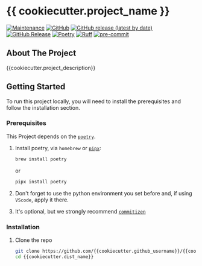 # {{ cookiecutter.project_name }}

[![Maintenance](https://img.shields.io/badge/Maintained%3F-yes-green.svg?style=plastic)](https://github.com/{{cookiecutter.github_username}}/{{cookiecutter.dist_name}}/graphs/commit-activity)
[![GitHub](https://img.shields.io/github/license/{{cookiecutter.github_username}}/{{cookiecutter.dist_name}}?style=plastic)](https://github.com/{{cookiecutter.github_username}}/{{cookiecutter.dist_name}})
[![GitHub release (latest by date)](https://img.shields.io/github/v/release/{{cookiecutter.github_username}}/{{cookiecutter.dist_name}}?display_name=tag&logo=github&style=plastic)](https://github.com/{{cookiecutter.github_username}}/{{cookiecutter.dist_name}})
[![GitHub Release](https://img.shields.io/github/release-date/{{cookiecutter.github_username}}/{{cookiecutter.dist_name}}?style=plastic&logo=github)](https://github.com/{{cookiecutter.github_username}}/{{cookiecutter.dist_name}})
[![Poetry](https://img.shields.io/endpoint?style=plastic&url=https://python-poetry.org/badge/v0.json)](https://python-poetry.org/)
[![Ruff](https://img.shields.io/endpoint?style=plastic&url=https://raw.githubusercontent.com/astral-sh/ruff/main/assets/badge/v2.json)](https://github.com/astral-sh/ruff)
[![pre-commit](https://img.shields.io/badge/pre--commit-enabled-brightgreen?logo=pre-commit&logoColor=white&style=plastic)](https://github.com/pre-commit/pre-commit)

## About The Project

{{cookiecutter.project_description}}

## Getting Started

To run this project locally, you will need to install the prerequisites and follow the installation section.

### Prerequisites

This Project depends on the [`poetry`](https://python-poetry.org/).

1. Install poetry, via `homebrew` or [`pipx`](https://github.com/pypa/pipx):

   ```bash
   brew install poetry
   ```

   or

   ```bash
   pipx install poetry
   ```

2. Don't forget to use the python environment you set before and, if using `VScode`, apply it there.

3. It's optional, but we strongly recommend [`commitizen`](https://github.com/commitizen-tools/commitizen)

### Installation

1. Clone the repo

   ```sh
   git clone https://github.com/{{cookiecutter.github_username}}/{{cookiecutter.dist_name}}
   cd {{cookiecutter.dist_name}}
   ```
